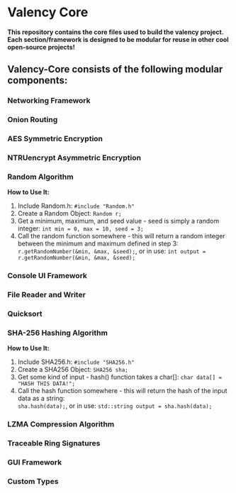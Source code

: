 # Valency Core
**This repository contains the core files used to build the valency project.**<br>
**Each section/framework is designed to be modular for reuse in other cool open-source projects!**<br>

## Valency-Core consists of the following modular components:
### Networking Framework
### Onion Routing
### AES Symmetric Encryption
### NTRUencrypt Asymmetric Encryption
### Random Algorithm
**How to Use It:**
1. Include Random.h: ```#include "Random.h"```
2. Create a Random Object: ```Random r;```
3. Get a minimum, maximum, and seed value - seed is simply a random integer: ```int min = 0, max = 10, seed = 3;```
4. Call the random function somewhere - this will return a random integer between the minimum and maximum defined in step 3: <br>
```r.getRandomNumber(&min, &max, &seed);```, or in use: ```int output = r.getRandomNumber(&min, &max, &seed);```
### Console UI Framework
### File Reader and Writer
### Quicksort
### SHA-256 Hashing Algorithm
**How to Use It:** 
1. Include SHA256.h: ```#include "SHA256.h"```
2. Create a SHA256 Object: ```SHA256 sha;```
3. Get some kind of input - hash() function takes a char[]: ```char data[] = "HASH THIS DATA!";```
4. Call the hash function somewhere - this will return the hash of the input data as a string: <br>
```sha.hash(data);```, or in use: ```std::string output = sha.hash(data);```
### LZMA Compression Algorithm
### Traceable Ring Signatures
### GUI Framework
### Custom Types
